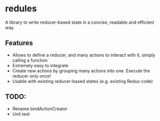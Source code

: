 # redules

A library to write reducer-based state in a concise, readable and efficient way.


## Features

- Allows to define a reducer, and many actions to interact with it, simply calling a function
- Extremely easy to integrate
- Create new actions by grouping many actions into one. Execute the reducer only once!
- Usable with existing reducer-based states (e.g. existing Redux code)


## TODO:

- Rename bindActionCreator
- Unit test
